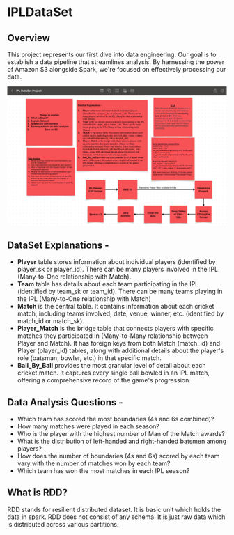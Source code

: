 # IPLDataSet
## Overview
This project represents our first dive into data engineering. Our goal is to establish a data pipeline that streamlines analysis. By harnessing the power of Amazon S3 alongside Spark, we're focused on effectively processing our data.

![IPL DataSet Diagram](./doc/ipl_dataset_diagram.png "IPL DataSet Diagram")


## DataSet Explanations -

- **Player** table stores information about individual players (identified by player_sk or player_id). There can be many players involved in the IPL (Many-to-One relationship with Match).
- **Team** table has details about each team participating in the IPL (identified by team_sk or team_id). There can be many teams playing in the IPL (Many-to-One relationship with Match)
- **Match** is the central table. It contains information about each cricket match, including teams involved, date, venue, winner, etc. (identified by match_id or match_sk).
- **Player_Match** is the bridge table that connects players with specific matches they participated in (Many-to-Many relationship between Player and Match). It has foreign keys from both Match (match_id) and Player (player_id) tables, along with additional details about the player's role (batsman, bowler, etc.) in that specific match.
- **Ball_By_Ball** provides the most granular level of detail about each cricket match. It captures every single ball bowled in an IPL match, offering a comprehensive record of the game's progression.

## Data Analysis Questions - 
- Which team has scored the most boundaries (4s and 6s combined)?
- How many matches were played in each season?
- Who is the player with the highest number of Man of the Match awards?
- What is the distribution of left-handed and right-handed batsmen among players?
- How does the number of boundaries (4s and 6s) scored by each team vary with the number of matches won by each team?
- Which team has won the most matches in each IPL season?

## What is RDD?
RDD stands for resilient distributed dataset. It is basic unit which holds the data in spark.
RDD does not consist of any schema. It is just raw data which is distributed across various partitions.